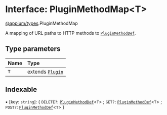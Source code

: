 # Interface: PluginMethodMap<T\>

[@appium/types](../modules/appium_types.md).PluginMethodMap

A mapping of URL paths to HTTP methods to [`PluginMethodDef`](appium_types.PluginMethodDef.md).

## Type parameters

| Name | Type |
| :------ | :------ |
| `T` | extends [`Plugin`](appium_types.Plugin.md) |

## Indexable

▪ [key: `string`]: { `DELETE?`: [`PluginMethodDef`](appium_types.PluginMethodDef.md)<`T`\> ; `GET?`: [`PluginMethodDef`](appium_types.PluginMethodDef.md)<`T`\> ; `POST?`: [`PluginMethodDef`](appium_types.PluginMethodDef.md)<`T`\>  }
